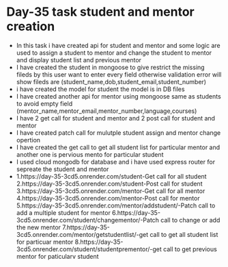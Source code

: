 <h1>Day-35 task student and mentor creation</h1>
<ul>
  <li>In this task i have created api for student and mentor and some logic are used to assign a student to mentor and change the student to mentor and display student list and previous mentor</li>
  <Li>I have created the student in mongoose to give restrict the missing fileds by this user want to enter every field otherwise validation error will show fileds are (student_name,dob,student_email,student_number)</Li>
  <li>i have created the model for student the model is in DB files</li>
  <li>I have created another api for mentor using mongoose same as students to avoid empty field (mentor_name,mentor_email,mentor_number,language,courses)</li>
  <li>I have 2 get call for student and mentor and 2 post call for student and mentor</li>
  <li>I have created patch call for mulutple student assign and mentor change opertion</li>
  <li>I have created the get call to get all student list for particular mentor and another one is pervious mento for particular student </li>
  <Li>I used cloud mongodb for database and i have used express router for sepreate the student and mentor </Li>
  <li>
    1.https://day-35-3cd5.onrender.com/student-Get call for all student
    2.https://day-35-3cd5.onrender.com/student-Post call for student
    3.https://day-35-3cd5.onrender.com/mentor-Get call for all mentor
    4.https://day-35-3cd5.onrender.com/mentor-Post call for mentor
    5.https://day-35-3cd5.onrender.com/mentor/addstudent/<mentor-name>-Patch call to add a multiple student for mentor
    6.https://day-35-3cd5.onrender.com/student/changementor/<student-name>-Patch call to change or add the new mentor
    7.https://day-35-3cd5.onrender.com/mentor/getstudentlist/<mentor-name>-get call to get all student list for particuar mentor
    8.https://day-35-3cd5.onrender.com/student/studentprementor/<student-name>-get call to get previous mentor for paticularv student
  </li>
</ul>
